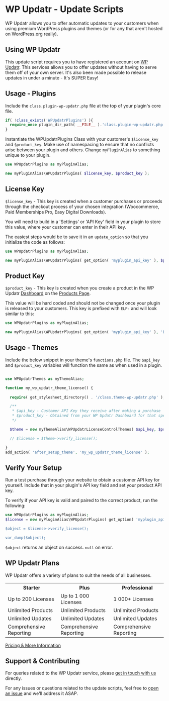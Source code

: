 
# WP Updatr - Update Scripts

WP Updatr allows you to offer automatic updates to your customers when using premium WordPress plugins and themes (or for any that aren't hosted on WordPress.org really).

## Using WP Updatr

This update script requires you to have registered an account on [WP Updatr](https://wpupdatr.com/#pricing). This services allows you to offer updates without having to serve them off of your own server. It's also been made possible to release updates in under a minute - It's SUPER Easy!

## Usage - Plugins

Include the `class.plugin-wp-updatr.php` file at the top of your plugin's core file.

```php
if( !class_exists('WPUpdatrPlugins') ){
  require_once plugin_dir_path( __FILE__ ).'class.plugin-wp-updatr.php';
}
```
Instantiate the WPUpdatrPlugins Class with your customer's `$license_key` and `$product_key`. Make use of namespacing to ensure that no conflicts arise between your plugin and others. Change `myPluginAlias` to something unique to your plugin. 
```php
use WPUpdatrPlugins as myPluginAlias;

new myPluginAlias\WPUpdatrPlugins( $license_key, $product_key );
```
## License Key

`$license_key` - This key is created when a customer purchases or proceeds through the checkout process of your chosen integration (Woocommerce, Paid Memberships Pro, Easy Digital Downloads).

You will need to build in a 'Settings' or 'API Key' field in your plugin to store this value, where your customer can enter in their API key. 

The easiest steps would be to save it in an `update_option` so that you initialize the code as follows: 

```php
use WPUpdatrPlugins as myPluginAlias;

new myPluginAlias\WPUpdatrPlugins( get_option( 'myplugin_api_key' ), $product_key );
```
## Product Key

`$product_key` - This key is created when you create a product in the WP Updatr [Dashboard](https://app.wpupdatr.com/dashboard/) on the [Products Page](https://app.wpupdatr.com/products/).

This value will be hard coded and should not be changed once your plugin is released to your customers. This key is prefixed with `ELP-` and will look similar to this: 

```php
use WPUpdatrPlugins as myPluginAlias;

new myPluginAlias\WPUpdatrPlugins( get_option( 'myplugin_api_key' ), 'ELP-' );
```

## Usage - Themes

Include the below snippet in your theme's `functions.php` file. The `$api_key` and `$product_key` variables will function the same as when used in a plugin.

```php

use WPUpdatrThemes as myThemeAlias;

function my_wp_updatr_theme_license() {
  
  require( get_stylesheet_directory() . '/class.theme-wp-updatr.php' ); 

  /**
   * $api_key - Customer API Key they receive after making a purchase
   * $product_key - Obtained from your WP Updatr Dashboard for that specific product
   */

  $theme = new myThemeAlias\WPUpdatrLicenseControlThemes( $api_key, $product_key );

  // $license = $theme->verify_license();

}
add_action( 'after_setup_theme', 'my_wp_updatr_theme_license' );
```
## Verify Your Setup

Run a test purchase through your website to obtain a customer API key for yourself. Include that in your plugin's API key field and set your product API key. 

To verify if your API key is valid and paired to the correct product, run the following: 

```php
use WPUpdatrPlugins as myPluginAlias;
$license = new myPluginAlias\WPUpdatrPlugins( get_option( 'myplugin_api_key`, 'ELP-' );

$object = $license->verify_license();

var_dump($object);
```
`$object` returns an object on success. `null` on error.

## WP Updatr Plans

WP Updatr offers a variety of plans to suit the needs of all businesses.

<table>
	<tr>
		<th>Starter</th>
		<th>Plus</th>
		<th>Professional</th>
	</tr>
  	<tr>
  		<td>Up to 200 Licenses</td>
  		<td>Up to 1 000 Licenses</td>
  		<td>1 000+ Licenses</td>
  	</tr>
  	<tr>
  		<td>Unlimited Products</td>
  		<td>Unlimited Products</td>
  		<td>Unlimited Products</td>
  	</tr>
  	<tr>
  		<td>Unlimited Updates</td>
  		<td>Unlimited Updates</td>
  		<td>Unlimited Updates</td>
  	</tr>
  	<tr>
  		<td>Comprehensive Reporting</td>
  		<td>Comprehensive Reporting</td>
  		<td>Comprehensive Reporting</td>
  	</tr>  
</table>

[Pricing & More Information](https://wpupdatr.com/#pricing)

## Support & Contributing

For queries related to the WP Updatr service, please [get in touch with us](https://wpupdatr.com/support/) directly. 

For any issues or questions related to the update scripts, feel free to [open an issue](https://github.com/wp-updatr/update-scripts/issues) and we'll address it ASAP.